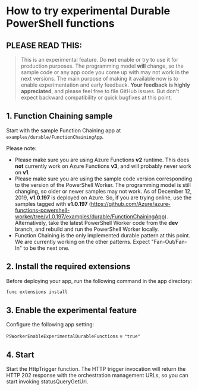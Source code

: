 # How to try experimental Durable PowerShell functions

## **PLEASE READ THIS:**

> This is an experimental feature. Do **not** enable or try to use it for production purposes. The programming model **will** change, so the sample code or any app code you come up with may not work in the next versions. The main purpose of making it available now is to enable experimentation and early feedback. **Your feedback is highly appreciated**, and please feel free to file GitHub issues. But don't expect backward compatibility or quick bugfixes at this point.

## 1. Function Chaining sample

Start with the sample Function Chaining app at `examples/durable/FunctionChainingApp`.

Please note:

- Please make sure you are using Azure Functions **v2** runtime. This does **not** currently work on Azure Functions **v3**, and will probably never work on **v1**.
- Please make sure you are using the sample code version corresponding to the version of the PowerShell Worker. The programming model is still changing, so older or newer samples may not work. As of December 12, 2019, **v1.0.197** is deployed on Azure. So, if you are trying online, use the samples tagged with **v1.0.197** (<https://github.com/Azure/azure-functions-powershell-worker/tree/v1.0.197/examples/durable/FunctionChainingApp>). Alternatively, take the latest PowerShell Worker code from the **dev** branch, and rebuild and run the PowerShell Worker locally.
- Function Chaining is the only implemented durable pattern at this point. We are currently working on the other patterns. Expect "Fan-Out/Fan-In" to be the next one.

## 2. Install the required extensions

Before deploying your app, run the following command in the app directory:

``` bash
func extensions install
```

## 3. Enable the experimental feature

Configure the following app setting:

`PSWorkerEnableExperimentalDurableFunctions` = `"true"`

## 4. Start

Start the HttpTrigger function. The HTTP trigger invocation will return the HTTP 202 response with the orchestration management URLs, so you can start invoking statusQueryGetUri.

